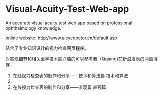 # Visual-Acuity-Test-Web-app
An accurate visual acuity test web app based on professional ophthalmology knowledge.

online website: http://www.aieyedoctor.cn/default.asp

结合了专业知识设计的视力检查网页程序。

对实现细节和相关医学技术感兴趣的可以参考我（Qqiang)在新浪发表的两篇博客：

1. 在线视力检查表的制作和分享——技术和算法篇 <a bref="http://blog.sina.com.cn/s/blog_40793e970102vqq9.html">技术和算法</a>
2. 
2. 在线视力检查表的制作和分享——直观篇 <a bref="http://blog.sina.com.cn/s/blog_40793e970102vqpv.html">直观篇</a>



